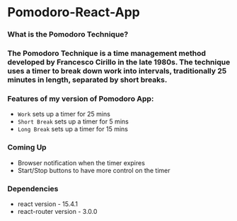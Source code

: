 # Pomodoro-React-App

### What is the Pomodoro Technique?

### The Pomodoro Technique is a time management method developed by Francesco Cirillo in the late 1980s. The technique uses a timer to break down work into intervals, traditionally 25 minutes in length, separated by short breaks.

### **Features of my version of Pomodoro App:**
- ```Work``` sets up a timer for 25 mins
- ```Short Break``` sets up a timer for 5 mins
- ```Long Break``` sets up a timer for 15 mins

### **Coming Up**
- Browser notification when the timer expires
- Start/Stop buttons to have more control on the timer

### **Dependencies** 
- react version - 15.4.1
- react-router version - 3.0.0

